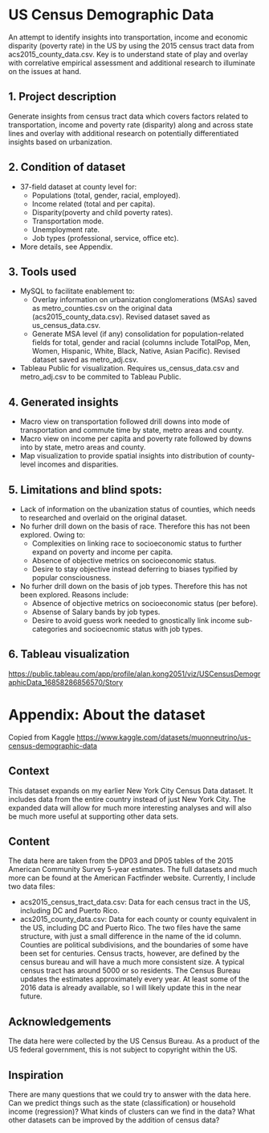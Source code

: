 # US Census Demographic Data
An attempt to identify insights into transportation, income and economic disparity (poverty rate) in the US by using the 2015 census tract data from acs2015_county_data.csv. 
Key is to understand state of play and overlay with correlative empirical assessment and additional research to illuminate on the issues at hand.

## 1. Project description
Generate insights from census tract data which covers factors related to transportation, income and poverty rate (disparity) along and across state lines and overlay with additional research on potentially differentiated insights based on urbanization.

## 2. Condition of dataset
* 37-field dataset at county level for:
  * Populations (total, gender, racial, employed). 
  * Income related (total and per capita).
  * Disparity(poverty and child poverty rates).
  * Transportation mode.
  * Unemployment rate.
  * Job types (professional, service, office etc).
* More details, see Appendix.

## 3. Tools used
* MySQL to facilitate enablement to:
  * Overlay information on urbanization conglomerations (MSAs) saved as metro_counties.csv on the original data (acs2015_county_data.csv). Revised dataset saved as us_census_data.csv.
  * Generate MSA level (if any) consolidation for population-related fields for total, gender and racial (columns include TotalPop, Men, Women, Hispanic, White, Black, Native, Asian	Pacific). Revised dataset saved as metro_adj.csv.
* Tableau Public for visualization. Requires us_census_data.csv and metro_adj.csv to be commited to Tableau Public.

## 4. Generated insights
* Macro view on transportation followed drill downs into mode of transportation and commute time by state, metro areas and county.  
* Macro view on income per capita and poverty rate followed by downs into by state, metro areas and county.
* Map visualization to provide spatial insights into distribution of county-level incomes and disparities.

## 5. Limitations and blind spots:
* Lack of information on the ubanization status of counties, which needs to researched and overlaid on the original dataset.
* No furher drill down on the basis of race. Therefore this has not been explored. Owing to:
  * Complexities on linking race to socioeconomic status to further expand on poverty and income per capita.
  * Absence of objective metrics on socioeconomic status.
  * Desire to stay objective instead deferring to biases typified by popular consciousness. 
* No furher drill down on the basis of job types. Therefore this has not been explored. Reasons include:
  * Absence of objective metrics on socioeconomic status (per before).
  * Absense of Salary bands by job types. 
  * Desire to avoid guess work needed to gnostically link income sub-categories and socioecnomic status with job types.
  
## 6. Tableau visualization
https://public.tableau.com/app/profile/alan.kong2051/viz/USCensusDemographicData_16858286856570/Story

# Appendix: About the dataset
Copied from Kaggle https://www.kaggle.com/datasets/muonneutrino/us-census-demographic-data
## Context
This dataset expands on my earlier New York City Census Data dataset. It includes data from the entire country instead of just New York City. 
The expanded data will allow for much more interesting analyses and will also be much more useful at supporting other data sets.

## Content
The data here are taken from the DP03 and DP05 tables of the 2015 American Community Survey 5-year estimates. The full datasets and much more can be found at the American Factfinder website. Currently, I include two data files:
* acs2015_census_tract_data.csv: Data for each census tract in the US, including DC and Puerto Rico.
* acs2015_county_data.csv: Data for each county or county equivalent in the US, including DC and Puerto Rico.
The two files have the same structure, with just a small difference in the name of the id column. Counties are political subdivisions, and the boundaries of some have been set for centuries. Census tracts, however, are defined by the census bureau and will have a much more consistent size. A typical census tract has around 5000 or so residents. 
The Census Bureau updates the estimates approximately every year. At least some of the 2016 data is already available, so I will likely update this in the near future.

## Acknowledgements
The data here were collected by the US Census Bureau. As a product of the US federal government, this is not subject to copyright within the US.

## Inspiration
There are many questions that we could try to answer with the data here. Can we predict things such as the state (classification) or household income (regression)? What kinds of clusters can we find in the data? What other datasets can be improved by the addition of census data?
